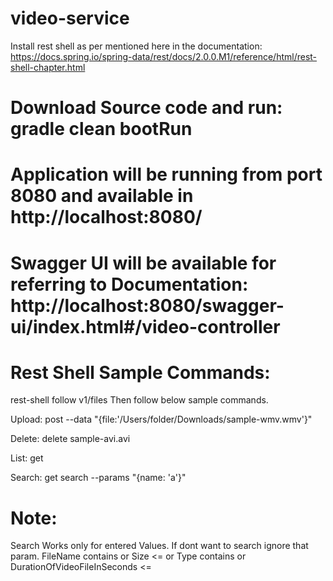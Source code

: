 # video-service
Install rest shell as per mentioned here in the documentation: https://docs.spring.io/spring-data/rest/docs/2.0.0.M1/reference/html/rest-shell-chapter.html
# Download Source code and run: gradle clean bootRun

# Application will be running from port 8080 and available in http://localhost:8080/

# Swagger UI will be available for referring to Documentation: http://localhost:8080/swagger-ui/index.html#/video-controller

# Rest Shell Sample Commands:
rest-shell
follow v1/files
Then follow below sample commands.

  Upload: 
  post --data "{file:'/Users/folder/Downloads/sample-wmv.wmv'}"
  
  Delete: 
  delete sample-avi.avi
  
  List: 
  get
  
  Search: 
  get search --params "{name: 'a'}"
  
  # Note:
  Search Works only for entered Values. If dont want to search ignore that param.  FileName contains or Size <= or Type contains or DurationOfVideoFileInSeconds <=
